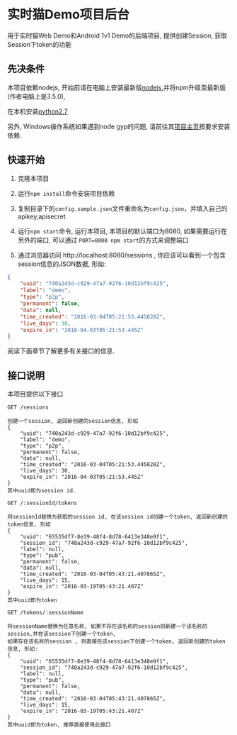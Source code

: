 # 实时猫Demo项目后台

用于实时猫Web Demo和Android 1v1 Demo的后端项目, 提供创建Session, 获取Session下token的功能

## 先决条件

本项目依赖nodejs, 开始前请在电脑上安装最新版[nodejs](https://nodejs.org/en/download/),并将npm升级至最新版(作者电脑上是3.5.0),

在本机安装[python2.7](https://www.python.org/download/releases/2.7/)
 
另外, Windows操作系统如果遇到node gyp的问题, 请前往其[项目主页](https://github.com/nodejs/node-gyp)按要求安装依赖.

## 快速开始

1. 克隆本项目

2. 运行`npm install`命令安装项目依赖

3. 复制目录下的`config.sample.json`文件重命名为`config.json`，并填入自己的 apikey,apisecret

4. 运行`npm start`命令, 运行本项目, 本项目的默认端口为8080, 如果需要运行在另外的端口, 可以通过
`PORT=8000 npm start`的方式来调整端口

5. 通过浏览器访问 http://localhost:8080/sessions , 你应该可以看到一个包含session信息的JSON数据, 形如:
```JSON
{
    "uuid": "740a243d-c929-47a7-92f6-10d12bf9c425",
    "label": "demo",
    "type": "p2p",
    "permanent": false,
    "data": null,
    "time_created": "2016-03-04T05:21:53.445828Z",
    "live_days": 30,
    "expire_in": "2016-04-03T05:21:53.445Z"
}
```
阅读下面章节了解更多有关接口的信息.

## 接口说明

本项目提供以下接口

```
GET /sessions  
 
创建一个session, 返回新创建的session信息, 形如
{
    "uuid": "740a243d-c929-47a7-92f6-10d12bf9c425",
    "label": "demo",
    "type": "p2p",
    "permanent": false,
    "data": null,
    "time_created": "2016-03-04T05:21:53.445828Z",
    "live_days": 30,
    "expire_in": "2016-04-03T05:21:53.445Z"
}
其中uuid即为session id.
```

```
GET /:sessionId/tokens

将sessionId替换为获取的session id, 在该session id创建一个token, 返回新创建的token信息, 形如
{
    "uuid": "65535df7-8e39-48f4-8d78-6413e348e9f1",
    "session_id": "740a243d-c929-47a7-92f6-10d12bf9c425",
    "label": null,
    "type": "pub",
    "permanent": false,
    "data": null,
    "time_created": "2016-03-04T05:43:21.407865Z",
    "live_days": 15,
    "expire_in": "2016-03-19T05:43:21.407Z"
}
其中uuid即为token
```

```
GET /tokens/:sessionName

将sessionName替换为任意名称, 如果不存在该名称的session则新建一个该名称的session,并在该session下创建一个token,
如果存在该名称的session , 则直接在该session下创建一个token, 返回新创建的token信息, 形如:
{
    "uuid": "65535df7-8e39-48f4-8d78-6413e348e9f1",
    "session_id": "740a243d-c929-47a7-92f6-10d12bf9c425",
    "label": null,
    "type": "pub",
    "permanent": false,
    "data": null,
    "time_created": "2016-03-04T05:43:21.407865Z",
    "live_days": 15,
    "expire_in": "2016-03-19T05:43:21.407Z"
}
其中uuid即为token, 推荐直接使用此接口
```


